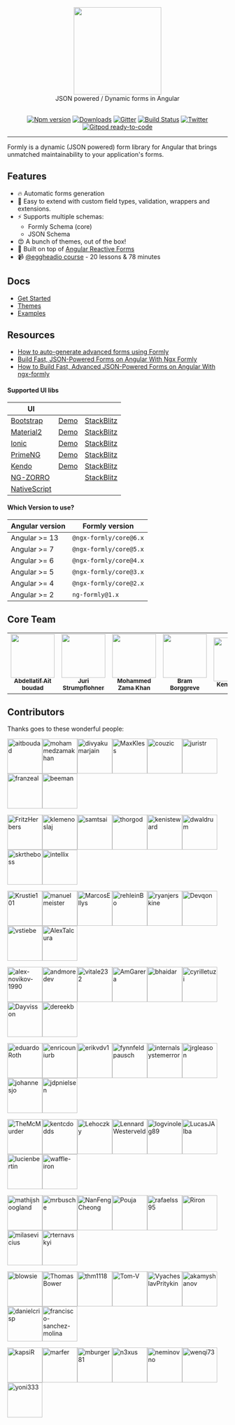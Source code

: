 <div align="center">
  <a href="https://formly.dev">
    <img width="200" src="https://raw.githubusercontent.com/ngx-formly/ngx-formly/v5/logo.svg?sanitize=true" />
  </a>
  <br />
  JSON powered / Dynamic forms in Angular
  <br /><br />

  [![Npm version](https://badge.fury.io/js/%40ngx-formly%2Fcore.svg)](https://npmjs.org/package/@ngx-formly/core)
  [![Downloads](https://img.shields.io/npm/dm/@ngx-formly/core.svg)](https://npmjs.org/package/@ngx-formly/core)
  [![Gitter](https://badges.gitter.im/formly-js/ng2-formly.svg)](https://gitter.im/formly-js/ng2-formly)
  [![Build Status](https://github.com/ngx-formly/ngx-formly/actions/workflows/ci.yml/badge.svg?branch=main)](https://github.com/ngx-formly/ngx-formly/actions/workflows/ci.yml/badge.svg?branch=main)
  [![Twitter](https://img.shields.io/badge/twitter-@formlydev-blue.svg)](https://twitter.com/formlydev)
  [![Gitpod ready-to-code](https://img.shields.io/badge/Gitpod-ready--to--code-blue?logo=gitpod)](https://gitpod.io/#https://github.com/ngx-formly/ngx-formly)
</div>

---

Formly is a dynamic (JSON powered) form library for Angular that brings unmatched maintainability to your application's forms.

## Features

- 🔥 Automatic forms generation
- 📝 Easy to extend with custom field types, validation, wrappers and extensions.
- ⚡️ Supports multiple schemas:
    - Formly Schema (core)
    - JSON Schema
- 😍 A bunch of themes, out of the box!
- 💪 Built on top of [Angular Reactive Forms](https://angular.dev/guide/forms/reactive-forms)
- 📹 [@eggheadio course](https://egghead.io/playlists/configuration-based-reactive-angular-forms-with-ngx-formly-465f) - 20 lessons & 78 minutes

## Docs

- [Get Started](https://formly.dev/guide)
- [Themes](https://formly.dev/ui)
- [Examples](https://formly.dev/examples)

## Resources

- [How to auto-generate advanced forms using Formly](https://symflower.com/en/company/blog/2022/how-to-auto-generate-forms-with-formly)
- [Build Fast, JSON-Powered Forms on Angular With Ngx Formly](https://medium.com/better-programming/build-fast-json-powered-forms-on-angular-with-ngx-formly-b7a00733e66e?source=friends_link&sk=34fc6bdc71dd15fd255af18fb3280763)
- [How to Build Fast, Advanced JSON-Powered Forms on Angular With ngx-formly](https://medium.com/better-programming/how-to-build-fast-advanced-json-powered-forms-on-angular-with-ngx-formly-77aeed406f73?source=friends_link&sk=8d4f332458a46557778a3438e8f63581)

#### **Supported UI libs**

| UI                                                |                                                              |                                                                   |
| ------------------------------------------------- | ------------------------------------------------------------ | ----------------------------------------------------------------- |
| [Bootstrap](https://getbootstrap.com)             | [Demo](https://formly.dev/ui/bootstrap) | [StackBlitz](https://stackblitz.com/edit/ngx-formly-ui-bootstrap) |
| [Material2](https://github.com/angular/material2) | [Demo](https://formly.dev/ui/material)  | [StackBlitz](https://stackblitz.com/edit/ngx-formly-ui-material)  |
| [Ionic](https://ionicframework.com)               | [Demo](https://formly.dev/ui/ionic)     | [StackBlitz](https://stackblitz.com/edit/ngx-formly-ui-ionic)     |
| [PrimeNG](http://primefaces.org/primeng/#/)       | [Demo](https://formly.dev/ui/primeng)   | [StackBlitz](https://stackblitz.com/edit/ngx-formly-ui-primeng)   |
| [Kendo](http://www.telerik.com/kendo-angular-ui)  | [Demo](https://formly.dev/ui/kendo)     | [StackBlitz](https://stackblitz.com/edit/ngx-formly-ui-kendo)     |
| [NG-ZORRO](http://ng.ant.design) |     | [StackBlitz](https://stackblitz.com/edit/ngx-formly-ui-ng-zorro-antd)     |
| [NativeScript](https://www.nativescript.org)      | ||

#### **Which Version to use?**

| Angular version | Formly version         |
| --------------- | ---------------------- |
| Angular >= 13   | `@ngx-formly/core@6.x` |
| Angular >= 7    | `@ngx-formly/core@5.x` |
| Angular >= 6    | `@ngx-formly/core@4.x` |
| Angular >= 5    | `@ngx-formly/core@3.x` |
| Angular >= 4    | `@ngx-formly/core@2.x` |
| Angular >= 2    | `ng-formly@1.x`        |

## Core Team

<table>
  <tr>
    <td align="center">
      <a href="https://github.com/aitboudad">
        <img src="https://avatars.githubusercontent.com/u/1753742?v=3" width="100px;" />
        <br />
        <sub><b>Abdellatif Ait boudad</b></sub>
      </a>
    </td>
    <td align="center">
      <a href="https://juri.dev">
        <img src="https://avatars.githubusercontent.com/u/542458" width="100px;" />
        <br />
        <sub><b>Juri Strumpflohner</b></sub>
      </a>
    </td>
    <td align="center">
      <a href="https://github.com/mohammedzamakhan">
        <img src="https://avatars.githubusercontent.com/u/2327532" width="100px;" />
        <br />
        <sub><b>Mohammed Zama Khan</b></sub>
      </a>
    </td>
    <td align="center">
      <a href="https://github.com/beeman">
        <img src="https://avatars.githubusercontent.com/u/36491" width="100px;" />
        <br />
        <sub><b>Bram Borggreve</b></sub>
      </a>
    </td>
    <td align="center">
      <a href="https://github.com/kenisteward">
        <img src="https://avatars.githubusercontent.com/u/12831669" width="100px;" />
        <br />
        <sub><b>Keni Steward</b></sub>
      </a>
    </td>
    <td align="center">
      <a href="https://github.com/MaxKless">
        <img src="https://avatars.githubusercontent.com/u/34165455" width="100px;" />
        <br />
        <sub><b>Max Kless</b></sub>
      </a>
    </td>
  </tr>
</table>

## Contributors

Thanks goes to these wonderful people:

<!-- ALL-CONTRIBUTORS-LIST:START - Do not remove or modify this section -->
[<img alt="aitboudad" src="https://avatars.githubusercontent.com/u/1753742?v=4&s=80" width="80" />](https://github.com/aitboudad)[<img alt="mohammedzamakhan" src="https://avatars.githubusercontent.com/u/2327532?v=4&s=80" width="80" />](https://github.com/mohammedzamakhan)[<img alt="divyakumarjain" src="https://avatars.githubusercontent.com/u/2039134?v=4&s=80" width="80" />](https://github.com/divyakumarjain)[<img alt="MaxKless" src="https://avatars.githubusercontent.com/u/34165455?v=4&s=80" width="80" />](https://github.com/MaxKless)[<img alt="couzic" src="https://avatars.githubusercontent.com/u/1380322?v=4&s=80" width="80" />](https://github.com/couzic)[<img alt="juristr" src="https://avatars.githubusercontent.com/u/542458?v=4&s=80" width="80" />](https://github.com/juristr)[<img alt="franzeal" src="https://avatars.githubusercontent.com/u/7455769?v=4&s=80" width="80" />](https://github.com/franzeal)[<img alt="beeman" src="https://avatars.githubusercontent.com/u/36491?v=4&s=80" width="80" />](https://github.com/beeman)

[<img alt="FritzHerbers" src="https://avatars.githubusercontent.com/u/10029682?v=4&s=80" width="80" />](https://github.com/FritzHerbers)[<img alt="klemenoslaj" src="https://avatars.githubusercontent.com/u/7548247?v=4&s=80" width="80" />](https://github.com/klemenoslaj)[<img alt="samtsai" src="https://avatars.githubusercontent.com/u/225526?v=4&s=80" width="80" />](https://github.com/samtsai)[<img alt="thorgod" src="https://avatars.githubusercontent.com/u/13910170?v=4&s=80" width="80" />](https://github.com/thorgod)[<img alt="kenisteward" src="https://avatars.githubusercontent.com/u/12831669?v=4&s=80" width="80" />](https://github.com/kenisteward)[<img alt="dwaldrum" src="https://avatars.githubusercontent.com/u/386721?v=4&s=80" width="80" />](https://github.com/dwaldrum)[<img alt="skrtheboss" src="https://avatars.githubusercontent.com/u/10209728?v=4&s=80" width="80" />](https://github.com/skrtheboss)[<img alt="intellix" src="https://avatars.githubusercontent.com/u/1162531?v=4&s=80" width="80" />](https://github.com/intellix)

[<img alt="Krustie101" src="https://avatars.githubusercontent.com/u/1636728?v=4&s=80" width="80" />](https://github.com/Krustie101)[<img alt="manuelmeister" src="https://avatars.githubusercontent.com/u/3001985?v=4&s=80" width="80" />](https://github.com/manuelmeister)[<img alt="MarcosEllys" src="https://avatars.githubusercontent.com/u/6751242?v=4&s=80" width="80" />](https://github.com/MarcosEllys)[<img alt="rehleinBo" src="https://avatars.githubusercontent.com/u/7338819?v=4&s=80" width="80" />](https://github.com/rehleinBo)[<img alt="ryanjerskine" src="https://avatars.githubusercontent.com/u/5464778?v=4&s=80" width="80" />](https://github.com/ryanjerskine)[<img alt="Devqon" src="https://avatars.githubusercontent.com/u/9316480?v=4&s=80" width="80" />](https://github.com/Devqon)[<img alt="vstiebe" src="https://avatars.githubusercontent.com/u/13326475?v=4&s=80" width="80" />](https://github.com/vstiebe)[<img alt="AlexTalcura" src="https://avatars.githubusercontent.com/u/20095773?v=4&s=80" width="80" />](https://github.com/AlexTalcura)

[<img alt="alex-novikov-1990" src="https://avatars.githubusercontent.com/u/6377930?v=4&s=80" width="80" />](https://github.com/alex-novikov-1990)[<img alt="andmoredev" src="https://avatars.githubusercontent.com/u/33256364?v=4&s=80" width="80" />](https://github.com/andmoredev)[<img alt="vitale232" src="https://avatars.githubusercontent.com/u/8504254?v=4&s=80" width="80" />](https://github.com/vitale232)[<img alt="AmGarera" src="https://avatars.githubusercontent.com/u/6021169?v=4&s=80" width="80" />](https://github.com/AmGarera)[<img alt="bhaidar" src="https://avatars.githubusercontent.com/u/1163421?v=4&s=80" width="80" />](https://github.com/bhaidar)[<img alt="cyrilletuzi" src="https://avatars.githubusercontent.com/u/555867?v=4&s=80" width="80" />](https://github.com/cyrilletuzi)[<img alt="Dayvisson" src="https://avatars.githubusercontent.com/u/12189515?v=4&s=80" width="80" />](https://github.com/Dayvisson)[<img alt="dereekb" src="https://avatars.githubusercontent.com/u/3586580?v=4&s=80" width="80" />](https://github.com/dereekb)

[<img alt="eduardoRoth" src="https://avatars.githubusercontent.com/u/5419161?v=4&s=80" width="80" />](https://github.com/eduardoRoth)[<img alt="enricouniurb" src="https://avatars.githubusercontent.com/u/38656571?v=4&s=80" width="80" />](https://github.com/enricouniurb)[<img alt="erikvdv1" src="https://avatars.githubusercontent.com/u/2014802?v=4&s=80" width="80" />](https://github.com/erikvdv1)[<img alt="fynnfeldpausch" src="https://avatars.githubusercontent.com/u/1246913?v=4&s=80" width="80" />](https://github.com/fynnfeldpausch)[<img alt="internalsystemerror" src="https://avatars.githubusercontent.com/u/1626298?v=4&s=80" width="80" />](https://github.com/internalsystemerror)[<img alt="jrgleason" src="https://avatars.githubusercontent.com/u/1319151?v=4&s=80" width="80" />](https://github.com/jrgleason)[<img alt="johannesjo" src="https://avatars.githubusercontent.com/u/1456265?v=4&s=80" width="80" />](https://github.com/johannesjo)[<img alt="jdpnielsen" src="https://avatars.githubusercontent.com/u/8746698?v=4&s=80" width="80" />](https://github.com/jdpnielsen)

[<img alt="TheMcMurder" src="https://avatars.githubusercontent.com/u/3059715?v=4&s=80" width="80" />](https://github.com/TheMcMurder)[<img alt="kentcdodds" src="https://avatars.githubusercontent.com/u/1500684?v=4&s=80" width="80" />](https://github.com/kentcdodds)[<img alt="Lehoczky" src="https://avatars.githubusercontent.com/u/31937175?v=4&s=80" width="80" />](https://github.com/Lehoczky)[<img alt="LennardWesterveld" src="https://avatars.githubusercontent.com/u/1076589?v=4&s=80" width="80" />](https://github.com/LennardWesterveld)[<img alt="logvinoleg89" src="https://avatars.githubusercontent.com/u/12018303?v=4&s=80" width="80" />](https://github.com/logvinoleg89)[<img alt="LucasJAlba" src="https://avatars.githubusercontent.com/u/2780076?v=4&s=80" width="80" />](https://github.com/LucasJAlba)[<img alt="lucienbertin" src="https://avatars.githubusercontent.com/u/10089239?v=4&s=80" width="80" />](https://github.com/lucienbertin)[<img alt="waffle-iron" src="https://avatars.githubusercontent.com/u/6912981?v=4&s=80" width="80" />](https://github.com/waffle-iron)

[<img alt="mathijshoogland" src="https://avatars.githubusercontent.com/u/7372934?v=4&s=80" width="80" />](https://github.com/mathijshoogland)[<img alt="mrbusche" src="https://avatars.githubusercontent.com/u/792378?v=4&s=80" width="80" />](https://github.com/mrbusche)[<img alt="NanFengCheong" src="https://avatars.githubusercontent.com/u/7321833?v=4&s=80" width="80" />](https://github.com/NanFengCheong)[<img alt="Pouja" src="https://avatars.githubusercontent.com/u/2385144?v=4&s=80" width="80" />](https://github.com/Pouja)[<img alt="rafaelss95" src="https://avatars.githubusercontent.com/u/11965907?v=4&s=80" width="80" />](https://github.com/rafaelss95)[<img alt="Riron" src="https://avatars.githubusercontent.com/u/5145523?v=4&s=80" width="80" />](https://github.com/Riron)[<img alt="milasevicius" src="https://avatars.githubusercontent.com/u/1790265?v=4&s=80" width="80" />](https://github.com/milasevicius)[<img alt="rternavskyi" src="https://avatars.githubusercontent.com/u/26190424?v=4&s=80" width="80" />](https://github.com/rternavskyi)

[<img alt="blowsie" src="https://avatars.githubusercontent.com/u/308572?v=4&s=80" width="80" />](https://github.com/blowsie)[<img alt="ThomasBower" src="https://avatars.githubusercontent.com/u/295527?v=4&s=80" width="80" />](https://github.com/ThomasBower)[<img alt="thm1118" src="https://avatars.githubusercontent.com/u/3632180?v=4&s=80" width="80" />](https://github.com/thm1118)[<img alt="Tom-V" src="https://avatars.githubusercontent.com/u/322654?v=4&s=80" width="80" />](https://github.com/Tom-V)[<img alt="VyacheslavPritykin" src="https://avatars.githubusercontent.com/u/819457?v=4&s=80" width="80" />](https://github.com/VyacheslavPritykin)[<img alt="akamyshanov" src="https://avatars.githubusercontent.com/u/1358330?v=4&s=80" width="80" />](https://github.com/akamyshanov)[<img alt="danielcrisp" src="https://avatars.githubusercontent.com/u/1104814?v=4&s=80" width="80" />](https://github.com/danielcrisp)[<img alt="francisco-sanchez-molina" src="https://avatars.githubusercontent.com/u/9049706?v=4&s=80" width="80" />](https://github.com/francisco-sanchez-molina)

[<img alt="kapsiR" src="https://avatars.githubusercontent.com/u/7165033?v=4&s=80" width="80" />](https://github.com/kapsiR)[<img alt="marfer" src="https://avatars.githubusercontent.com/u/1127166?v=4&s=80" width="80" />](https://github.com/marfer)[<img alt="mburger81" src="https://avatars.githubusercontent.com/u/3778892?v=4&s=80" width="80" />](https://github.com/mburger81)[<img alt="n3xus" src="https://avatars.githubusercontent.com/u/510213?v=4&s=80" width="80" />](https://github.com/n3xus)[<img alt="neminovno" src="https://avatars.githubusercontent.com/u/1468887?v=4&s=80" width="80" />](https://github.com/neminovno)[<img alt="wenqi73" src="https://avatars.githubusercontent.com/u/23337087?v=4&s=80" width="80" />](https://github.com/wenqi73)[<img alt="yoni333" src="https://avatars.githubusercontent.com/u/19931760?v=4&s=80" width="80" />](https://github.com/yoni333)
<!-- ALL-CONTRIBUTORS-LIST:END -->
